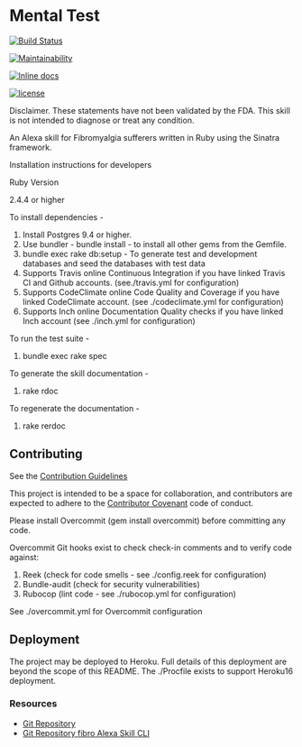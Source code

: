 # Mental Test

[![Build Status](https://travis-ci.org/stevenbeales/fibro.png)](https://travis-ci.org/stevenbeales/fibro)

[![Maintainability](https://api.codeclimate.com/v1/badges/6574b93819edbc0cff7d/maintainability)](https://codeclimate.com/github/stevenbeales/fibro/maintainability)

[![Inline docs](http://inch-ci.org/github/stevenbeales/fibro.svg?branch=master)](http://inch-ci.org/github/stevenbeales/fibro)

[![license](https://img.shields.io/github/license/mashape/apistatus.svg)](https://opensource.org/licenses/MIT)

Disclaimer. These statements have not been validated by the FDA. This skill is not intended to diagnose or treat any condition.

An Alexa skill for Fibromyalgia sufferers written in Ruby using the Sinatra framework.

Installation instructions for developers

Ruby Version

2.4.4 or higher

To install dependencies -

1) Install Postgres 9.4 or higher.
2) Use bundler - bundle install - to install all other gems from the Gemfile.
3) bundle exec rake db:setup - To generate test and development databases and seed the databases with test data
4) Supports Travis online Continuous Integration if you have linked Travis CI and Github accounts. (see./travis.yml for configuration)
5) Supports CodeClimate online Code Quality and Coverage if you have linked CodeClimate account. (see ./codeclimate.yml for configuration)
6) Supports Inch online Documentation Quality checks if you have linked Inch account (see ./inch.yml for configuration)

To run the test suite -

1) bundle exec rake spec

To generate the skill documentation -

1) rake rdoc

To regenerate the documentation -

1) rake rerdoc

## Contributing

See the [Contribution Guidelines](https://github.com/stevenbeales/fibro/blob/master/CONTRIBUTING.md)

This project is intended to be a space for collaboration, and contributors are expected to adhere to the [Contributor Covenant](http://contributor-covenant.org) code of conduct.

Please install Overcommit (gem install overcommit) before committing any code.

Overcommit Git hooks exist to check check-in comments and to verify code against:

1) Reek (check for code smells - see ./config.reek for configuration)
2) Bundle-audit (check for security vulnerabilities)
3) Rubocop (lint code - see ./rubocop.yml for configuration)

See ./overcommit.yml for Overcommit configuration

## Deployment

The project may be deployed to Heroku. Full details of this deployment are beyond the scope of this README. The ./Procfile exists to support Heroku16 deployment.

### Resources

- [Git Repository](https://github.com/stevenbeales/fibro)
- [Git Repository fibro Alexa Skill CLI](https://github.com/stevenbeales/fibro-friend)
